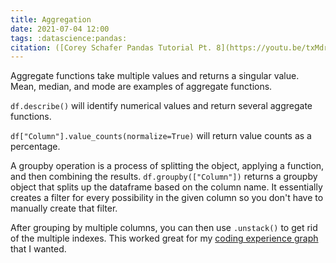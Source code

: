 ```yaml
---
title: Aggregation
date: 2021-07-04 12:00
tags: :datascience:pandas:
citation: ([Corey Schafer Pandas Tutorial Pt. 8](https://youtu.be/txMdrV1Ut64); [Data Talks](https://youtu.be/kJsiiPK5sxs))
---
```

Aggregate functions take multiple values and returns a singular value. Mean, median, and mode are examples of aggregate functions. 

`df.describe()` will identify numerical values and return several aggregate functions.

`df["Column"].value_counts(normalize=True)` will return value counts as a percentage.

A groupby operation is a process of splitting the object, applying a function, and then combining the results. `df.groupby(["Column"])` returns a groupby object that splits up the dataframe based on the column name. It essentially creates a filter for every possibility in the given column so you don't have to manually create that filter.

After grouping by multiple columns, you can then use `.unstack()` to get rid of the multiple indexes. This worked great for my [coding experience graph](https://colab.research.google.com/drive/1HOPlWe5pcVTNRrTItAin9JzGpDN9_oAF#scrollTo=rQu-WuI11wWc) that I wanted.
